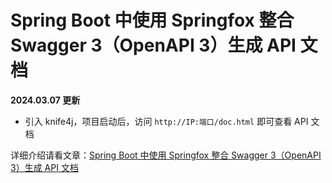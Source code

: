 # Spring Boot 中使用 Springfox 整合 Swagger 3（OpenAPI 3）生成 API 文档

**2024.03.07 更新**
- 引入 knife4j，项目启动后，访问 `http://IP:端口/doc.html` 即可查看 API 文档

详细介绍请看文章：[Spring Boot 中使用 Springfox 整合 Swagger 3（OpenAPI 3）生成 API 文档](https://blog.lanweihong.com/posts/8544/)